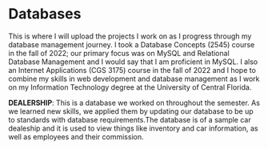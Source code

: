 # Databases
This is where I will upload the projects I work on as I progress through my database management journey. I took a Database Concepts (2545) course in the fall of 2022; our primary focus was on MySQL and Relational Database Management and I would say that I am proficient in MySQL. I also an Internet Applications (CGS 3175) course in the fall of 2022 and I hope to combine my skills in web development and database management as I work on my Information Technology degree at the University of Central Florida.

**DEALERSHIP**: This is a database we worked on throughout the semester. As we learned new skills, we applied them by updating our database to be up to standards with database requirements.The database is of a sample car dealeship and it is used to view things like inventory and car information, as well as employees and their commission. 
